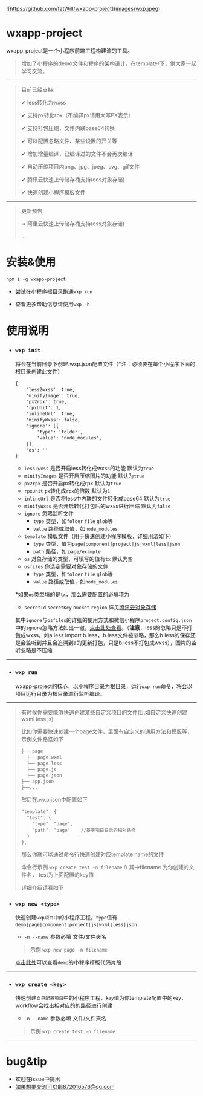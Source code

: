 ![https://github.com/fatWill/wxapp-project](images/wxp.jpeg)


# wxapp-project
wxapp-project是一个小程序前端工程构建流的工具。


>增加了小程序的demo文件和程序的架构设计，在template/下，供大家一起学习交流。


---

>目前已经支持:
>
> ✔︎ less转化为wxss
> 
> ✔︎ 支持px转化rpx（不编译px请用大写PX表示）
> 
> ✔︎ 支持打包压缩，文件内联base64转换
> 
> ✔︎ 可以配置忽略文件、某些设置的开关等
> 
> ✔︎ 增加增量编译，已编译过的文件不会再次编译
> 
> ✔︎ 自动压缩项目内png、jpg、jpeg、svg、gif文件
> 
> ✔︎ 腾讯云快速上传储存桶支持(cos对象存储)
> 
> ✔︎ 快速创建小程序模版文件

---

> 更新预告:
> 
> ➟ 阿里云快速上传储存桶支持(oss对象存储)
> 
> ...


# 安装&使用
```
npm i -g wxapp-project
```

- 尝试在小程序根目录跑通`wxp run`

- 查看更多帮助信息请使用`wxp -h`


# 使用说明

* ### `wxp init`

	将会在当前目录下创建.wxp.json配置文件（*注：必须要在每个小程序下面的根目录创建此文件）
	
	```
	{
		'less2wxss': true,
		'minifyImage': true,
		'px2rpx': true,
		'rpxUnit': 1,
		'inlineUrl': true,
		'minifyWxss': false,
		'ignore': [{
			'type': 'folder',
			'value': 'node_modules',
		}],
		'os': ''
	}
	```
	
	- `less2wxss` 是否开启less转化成wxss的功能 默认为`true`
	- `minifyImages` 是否开启压缩图片的功能 默认为`true`
	- `px2rpx` 是否开启px转化成rpx 默认为`true`
	- `rpxUnit` `px`转化成`rpx`的倍数 默认为`1`
	- `inlineUrl` 是否将less中内联的文件转化成base64 默认为`true `
	- `minifyWxss` 是否开启转化打包后的wxss进行压缩 默认为`false`
	- `ignore` 忽略监听文件
	   - `type` 类型，如`folder` `file` `glob`等
	   - `value` 路径或取值，如`node_modules`
	- `template` 模版文件（用于快速创建小程序模版，详细用法如下）
      - `type` 类型，值为`page|component|project|js|wxml|less|json`
      - `path` 路径，如 `page/example`
	- `os` 对象存储的类型，可填写的值有`tx` 默认为`空`
	- `osfiles` 你选定需要对象存储的文件
		- `type` 类型，如`folder` `file` `glob`等
	   - `value` 路径或取值，如`node_modules`
	
	
	*如果`os`类型填的是`tx`，那么需要配置的必填项为
	- `secretId` `secretKey` `bucket` `region` 详见[腾讯云对象存储](https://cloud.tencent.com/document/product/436/8629#.E5.BF.AB.E9.80.9F.E5.85.A5.E9.97.A8)
	
	
	其中`ignore`与`osfiles`的详细的使用方式和微信小程序`project.config.json`中的`ignore`忽略方法如出一辙，[点击此处查看](https://developers.weixin.qq.com/miniprogram/dev/devtools/projectconfig.html?search-key=ignore)。（__注意__，less的忽略只是不打包成wxss。如a.less import b.less，b.less文件被忽略，那么b.less的保存还是会监听到并且会追溯到a的更新打包，只是b.less不打包成wxss），图片的监听忽略是不压缩
	
---
	

* ### `wxp run`
	
	wxapp-project的核心，以小程序目录为根目录，运行`wxp run`命令，将会以项目运行目录为根目录进行监听编译。

---

>有时候你需要能够快速创建某些自定义项目的文件(比如自定义快速创建wxml less js)
>
>比如你需要快速创建一个page文件，里面有自定义的通用方法和模版等，示例文件路径如下
>
> ```
> ├── page
>   ├── page.wxml                                     
>   ├── page.less                                       
>   ├── page.js                                  
>   ├── page.json
> ├── app.json
> ├──...     
> ```
>
>然后在.wxp.json中配置如下
>
> ```
> "template": {
>   "test": {                                    
>     "type": "page",                                      
>     "path": "page"    //基于项目目录的相对路径                              
>   }
> },
> ```
>
>那么你就可以通过命令行快速创建对应template name的文件
>
>命令行示例 `wxp create test -n filename` // 其中filename 为你创建的文件名， test为上面配置的key值
>
>详细介绍请看如下

* ### `wxp new <type>`

	快速创建`wxp项目`中的小程序工程，`type`值有`demo|page|component|project|js|wxml|less|json`
	- `-n --name` 参数必填 文件/文件夹名
	
	> 示例 `wxp new page -n filename`
	
	[点击此处](https://developers.weixin.qq.com/s/T7Hxu8m17q8W)可以查看`demo`的小程序模版代码片段
	
---
		
* ### `wxp create <key>`

	快速创建`自己配置项目`中的小程序工程，`key`值为你template配置中的key，workflow会找出相对应的的路径进行创建
	- `-n --name` 参数必填 文件/文件夹名
	
	> 示例 `wxp create test -n filename`
		
---

# bug&tip
* 欢迎在issue中提出
* 如果想要交流可以邮872016576@qq.com


